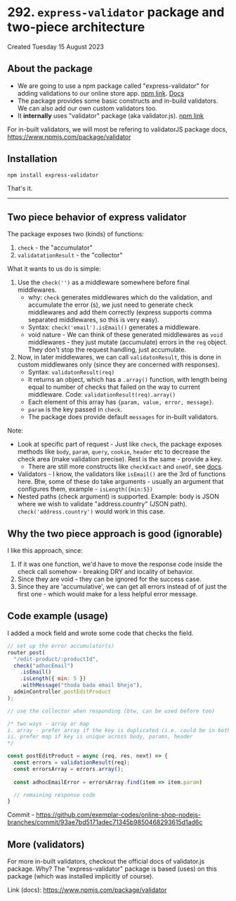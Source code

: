 # 292. `express-validator` package and two-piece architecture
Created Tuesday 15 August 2023

## About the package
- We are going to use a npm package called "express-validator" for adding validations to our online store app. [npm link](https://www.npmjs.com/package/express-validator). [Docs](https://express-validator.github.io/docs)
- The package provides some basic constructs and in-build validators. We can also add our own custom validators too.
- It **internally** uses "validator" package (aka validator.js). [npm link](https://www.npmjs.com/package/validator)

For in-built validators, we will most be refering to validatorJS package docs, https://www.npmjs.com/package/validator


## Installation
```sh
npm install express-validator
```

That's it.

---

## Two piece behavior of express validator
The package exposes two (kinds) of functions:
1. `check` - the "accumulator"
2. `validatationResult` - the "collector"

What it wants to us do is simple:
1. Use the `check('')` as a middleware somewhere before final middlewares. 
	- why: `check` generates middlewares which do the validation, and accumulate the error (s), we just need to generate check middlewares and add them correctly (express supports comma separated middlewares, so this is very easy). 
	- Syntax: `check('email').isEmail()` generates a middleware. 
	- void nature - We can think of these generated middlewares as `void` middlewares - they just mutate (accumulate) errors in the `req` object. They don't stop the request handling, just accumulate.
2. Now, in later middlewares, we can call `validatonResult`, this is done in custom middlewares only (since they are concerned with responses). 
	- Syntax: `validatonResult(req)`
	- It returns an object, which has a `.array()` function, with length being equal to number of checks that failed on the way to current middleware. Code: `validationResult(req).array()`
	- Each element of this array has `{param, value, error, message}`.
	- `param` is the key passed in `check`.
	- The package does provide default `messages` for in-built validators.

Note: 
- Look at specific part of request - Just like `check`, the package exposes methods like `body`, `param`, `query`, `cookie`, `header` etc to decrease the check area (make validation precise). Rest is the same - provide a key.
	- There are still more constructs like `checkExact` and `oneOf`, see [docs](https://express-validator.github.io/docs/api/check).
- Validators - I know, the validators  like `isEmail()` are the 3rd of functions here. Btw, some of these do take arguments - usually an argument that configures them, example - `isLength({min:5})`
- Nested paths (check argument) is supported. Example: body is JSON where we wish to validate "address.country" (JSON path). `check('address.country')` would work in this case.


## Why the two piece approach is good (ignorable)
I like this approach, since:
1. If it was one function, we'd have to move the response code inside the check call somehow - breaking DRY and locality of behavior.
2. Since they are void - they can be ignored for the success case.
3. Since they are 'accumulative', we can get all errors instead of of just the first one - which would make for a less helpful error message.


## Code example (usage)
I added a mock field and wrote some code that checks the field.

```js
// set up the error accumulator(s)
router.post(
  "/edit-product/:productId",
  check("adhocEmail")
    .isEmail()
    .isLength({ min: 5 })
    .withMessage("thoda bada email bhejo"),
  adminController.postEditProduct
);

```

```js
// use the collector when responding (btw, can be used before too)

/* two ways - array or map
i. array - prefer array if the key is duplicated (i.e. could be in both body and params, or header)
ii. prefer map if key is unique across body, params, header
*/

const postEditProduct = async (req, res, next) => {
  const errors = validationResult(req);
  const errorsArray = errors.array();
	
  const adhocEmailError = errorsArray.find(item => item.param)

  // remaining response code
}
```

Commit - https://github.com/exemplar-codes/online-shop-nodejs-branches/commit/93ae7bd5171adec71345b9850468293615d1ad6c
## More (validators)
For more in-built validators, checkout the official docs of validator.js package. Why? The "express-validator" package is based (uses) on this package (which was installed implicitly of course).

Link (docs): https://www.npmjs.com/package/validator